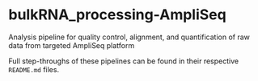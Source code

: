 # bulkRNA_processing-AmpliSeq
Analysis pipeline for quality control, alignment, and quantification of raw data from targeted AmpliSeq platform

Full step-throughs of these pipelines can be found in their respective `README.md` files.
